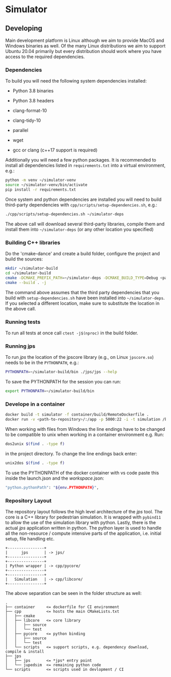 # Simulator

## Developing

Main development platform is Linux although we aim to provide MacOS and Windows
binaries as well. Of the many Linux distributions we aim to support Ubuntu 20.04
primarily but every distribution should work where you have access to the
required dependencies.

### Dependencies

To build you will need the following system dependencies installed:

* Python 3.8 binaries

* Python 3.8 headers

* clang-format-10

* clang-tidy-10

* parallel

* wget

* gcc or clang (c++17 support is required)

Additionally you will need a few python packages. It is recommended to install all
dependencies listed in `requirements.txt` into a virtual environment, e.g.:

```bash
python -m venv ~/simulator-venv
source ~/simulator-venv/bin/activate
pip install -r requirements.txt
```

Once system and python dependencies are installed you will need to build
third-party dependencies with `cpp/scripts/setup-dependencies.sh`, e.g.:

```bash
./cpp/scripts/setup-dependencies.sh ~/simulator-deps
```

The above call will download several third-party libraries, compile them and
install them into `~/simulator-deps` (or any other location you specified)

### Building C++ libraries

Do the 'cmake-dance' and create a build folder, configure the project and build
the sources:

```bash
mkdir ~/simulator-build
cd ~/simulator-build
cmake -DCMAKE_PREFIX_PATH=~/simulator-deps -DCMAKE_BUILD_TYPE=Debug <path-to-repository>/cpp
cmake --build . -j
```

The command above assumes that the third party dependencies that you build with
`setup-dependencies.sh` have been installed into `~/simulator-deps`. If you
selected a different location, make sure to substitute the location in the above
call.

### Running tests

To run all tests at once call `ctest -j$(nproc)` in the build folder.

### Running jps

To run *jps* the location of the jpscore library (e.g., on Linux `jpscore.so`) needs to be in the `PYTHONPATH`, e.g.:

```bash
PYTHONPATH=~/simulator-build/bin ./jps/jps --help
```

To save the PYTHONPATH for the session you can run:
```bash
export PYTHONPATH=~/simulator-build/bin 
```
### Develope in a container

```bash
docker build -t simulator -f container/build/RemoteDockerfile .
docker run -v <path-to-repository>/:/app -p 5000:22 -i -t simulation /bin/bash
```
When working with files from Windows the line endings have to be changed to be compatible to unix when working in a container environment e.g.
Run:
```bash
dos2unix $(find . -type f)
```
in the project directory.
To change the line endings back enter:
```bash
unix2dos $(find . -type f)
```
To use the PYTHONPATH of the docker container with vs code paste this inside the launch.json and the _workspace_.json:
```bash
"python.pythonPath": "${env.PYTHONPATH}",
```
### Repository Layout

The repository layout follows the high level architecture of the *jps* tool. The
core is a C++ library for pedestrian simulation. It is wrapped
with `pybind11` to allow the use of the simulation library with python. Lastly, there
is the actual *jps* application written in python. The python layer is used to
handle all the non-resource / compute intensive parts of the application, i.e.
initial setup, file handling etc.

```
+----------------+
|      jps       | -> jps/
+----------------+
+----------------+
| Python wrapper | -> cpp/pycore/
+----------------+
+----------------+
|   Simulation   | -> cpp/libcore/
+----------------+
```
The above separation can be seen in the folder structure as well:

```
.
├── container     <= dockerfile for CI environment
├── cpp           <= hosts the main CMakeLists.txt
│   ├── cmake
│   ├── libcore   <= core library
│   │   ├── source
│   │   └── test
│   ├── pycore    <= python binding
│   │   ├── source
│   │   └── test
│   └── scripts   <= support scripts, e.g. dependency download, compile & install
├── jps
│   ├── jps       <= *jps* entry point
│   └── jupedsim  <= remaining python code
└── scripts       <= scripts used in devlopment / CI
```
